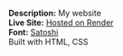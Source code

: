 **Description:** My website<br>
**Live Site:** [Hosted on Render](https://portfolio-site-shoc.onrender.com/)<br>
**Font:** [Satoshi](https://www.fontshare.com/fonts/satoshi)<br>
Built with HTML, CSS


